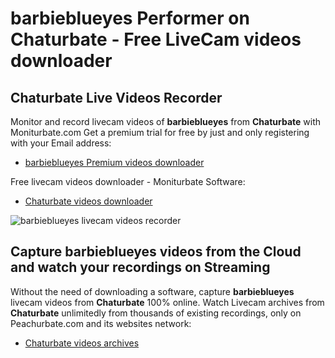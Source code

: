 # barbieblueyes Performer on Chaturbate - Free LiveCam videos downloader

## Chaturbate Live Videos Recorder

Monitor and record livecam videos of **barbieblueyes** from **Chaturbate** with Moniturbate.com
Get a premium trial for free by just and only registering with your Email address:
* [barbieblueyes Premium videos downloader](https://moniturbate.com/request-demo-licence-key.html)

Free livecam videos downloader - Moniturbate Software:
* [Chaturbate videos downloader](https://moniturbate.com/moniturbate-download-software.html)

![barbieblueyes livecam videos recorder](https://peachurnet.com/templates/moniturbate-software.png)


## Capture barbieblueyes videos from the Cloud and watch your recordings on Streaming

Without the need of downloading a software, capture **barbieblueyes** livecam videos from **Chaturbate** 100% online.
Watch Livecam archives from **Chaturbate** unlimitedly from thousands of existing recordings, only on Peachurbate.com and its websites network:
* [Chaturbate videos archives](https://peachurnet.com/)